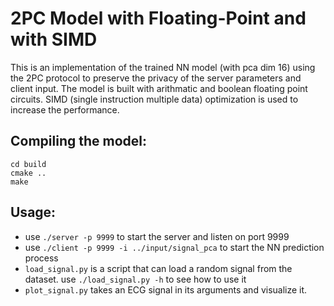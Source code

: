 # 2PC Model with Floating-Point and with SIMD

This is an implementation of the trained NN model (with pca dim 16) using the 2PC protocol to preserve the privacy of the server parameters and client input. The model is built with arithmatic and boolean floating point circuits. SIMD (single instruction multiple data) optimization is used to increase the performance.

## Compiling the model:
```
cd build
cmake ..
make
```

## Usage:

- use `./server -p 9999` to start the server and listen on port 9999
- use `./client -p 9999 -i ../input/signal_pca` to start the NN prediction process
- `load_signal.py` is a script that can load a random signal from the dataset. use `./load_signal.py -h` to see how to use it
- `plot_signal.py` takes an ECG signal in its arguments and visualize it.